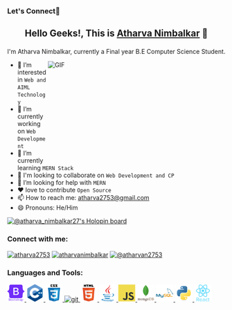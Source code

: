 ###  Let's Connect👋 


## <p align="center"> **Hello Geeks!, This is** [**Atharva Nimbalkar**](https://github.com/Atharva-Nimbalkar) :wave: </p>

<div>
<p align="center"> I'm Atharva Nimbalkar, currently a Final year B.E Computer Science Student. </p>
</div>

<img align="right" alt="GIF" src="https://github.com/abhisheknaiidu/abhisheknaiidu/blob/master/code.gif?raw=true" width="410" height="230" />
<p align="left">

- 👀 I’m interested in `Web and AIML Technology` <br/>
- 🔭 I’m currently working on `Web Development` <br />    
- 🌱 I’m currently learning `MERN Stack`     <br />
- 🤝 I'm looking to collaborate on `Web Development and CP`   <br />
- 🤔 I’m looking for help with `MERN`    <br />
- ❤️ love to contribute `Open Source`       <br />
- 📫 How to reach me: atharva2753@gmail.com
- 😄 Pronouns: He/Him    <br />
</p>


<!-- - 💞️ I’m looking to collaborate on ...
- 📫 How to reach me ... -->
[![@atharva_nimbalkar27's Holopin board](https://holopin.me/atharva_nimbalkar27)](https://holopin.io/@atharva_nimbalkar27)
<!---
Atharva-Nimbalkar/Atharva-Nimbalkar is a ✨ special ✨ repository because its `README.md` (this file) appears on your GitHub profile.
You can click the Preview link to take a look at your changes.
--->
<!--dev to link --->
<!-- <a href="https://app.daily.dev/AtharvaN_2753"><img src="https://api.daily.dev/devcards/297c55493efd41acb5f28cc328cb8a97.png?r=nxw" width="400" alt="Atharva Nimbalkar's Dev Card"/></a>--->
<h3 align="left">Connect with me:</h3>
<p align="left">
<a href="https://twitter.com/atharva2753" target="blank"><img align="center" src="https://raw.githubusercontent.com/rahuldkjain/github-profile-readme-generator/master/src/images/icons/Social/twitter.svg" alt="atharva2753" height="30" width="40" /></a>
<a href="https://linkedin.com/in/atharvanimbalkar" target="blank"><img align="center" src="https://raw.githubusercontent.com/rahuldkjain/github-profile-readme-generator/master/src/images/icons/Social/linked-in-alt.svg" alt="atharvanimbalkar" height="30" width="40" /></a>
<a href="https://hashnode.com/@atharvan2753" target="blank"><img align="center" src="https://raw.githubusercontent.com/rahuldkjain/github-profile-readme-generator/master/src/images/icons/Social/hashnode.svg" alt="@atharvan2753" height="30" width="40" /></a>
</p>

<h3 align="left">Languages and Tools:</h3>
<p align="left"> <a href="https://getbootstrap.com" target="_blank" rel="noreferrer"> <img src="https://raw.githubusercontent.com/devicons/devicon/master/icons/bootstrap/bootstrap-plain-wordmark.svg" alt="bootstrap" width="40" height="40"/> </a> <a href="https://www.w3schools.com/cpp/" target="_blank" rel="noreferrer"> <img src="https://raw.githubusercontent.com/devicons/devicon/master/icons/cplusplus/cplusplus-original.svg" alt="cplusplus" width="40" height="40"/> </a> <a href="https://www.w3schools.com/css/" target="_blank" rel="noreferrer"> <img src="https://raw.githubusercontent.com/devicons/devicon/master/icons/css3/css3-original-wordmark.svg" alt="css3" width="40" height="40"/> </a> <a href="https://git-scm.com/" target="_blank" rel="noreferrer"> <img src="https://www.vectorlogo.zone/logos/git-scm/git-scm-icon.svg" alt="git" width="40" height="40"/> </a> <a href="https://www.w3.org/html/" target="_blank" rel="noreferrer"> <img src="https://raw.githubusercontent.com/devicons/devicon/master/icons/html5/html5-original-wordmark.svg" alt="html5" width="40" height="40"/> </a> <a href="https://www.java.com" target="_blank" rel="noreferrer"> <img src="https://raw.githubusercontent.com/devicons/devicon/master/icons/java/java-original.svg" alt="java" width="40" height="40"/> </a> <a href="https://developer.mozilla.org/en-US/docs/Web/JavaScript" target="_blank" rel="noreferrer"> <img src="https://raw.githubusercontent.com/devicons/devicon/master/icons/javascript/javascript-original.svg" alt="javascript" width="40" height="40"/> </a> <a href="https://www.mongodb.com/" target="_blank" rel="noreferrer"> <img src="https://raw.githubusercontent.com/devicons/devicon/master/icons/mongodb/mongodb-original-wordmark.svg" alt="mongodb" width="40" height="40"/> </a> <a href="https://www.mysql.com/" target="_blank" rel="noreferrer"> <img src="https://raw.githubusercontent.com/devicons/devicon/master/icons/mysql/mysql-original-wordmark.svg" alt="mysql" width="40" height="40"/> </a> <a href="https://www.python.org" target="_blank" rel="noreferrer"> <img src="https://raw.githubusercontent.com/devicons/devicon/master/icons/python/python-original.svg" alt="python" width="40" height="40"/> </a> <a href="https://reactjs.org/" target="_blank" rel="noreferrer"> <img src="https://raw.githubusercontent.com/devicons/devicon/master/icons/react/react-original-wordmark.svg" alt="react" width="40" height="40"/> </a> </p>

